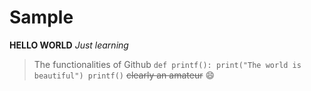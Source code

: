 # Sample
**HELLO WORLD**
*Just learning*
>The functionalities of Github
`
def printf():
  print("The world is beautiful")
printf()
`
~~clearly an amateur~~
😄
